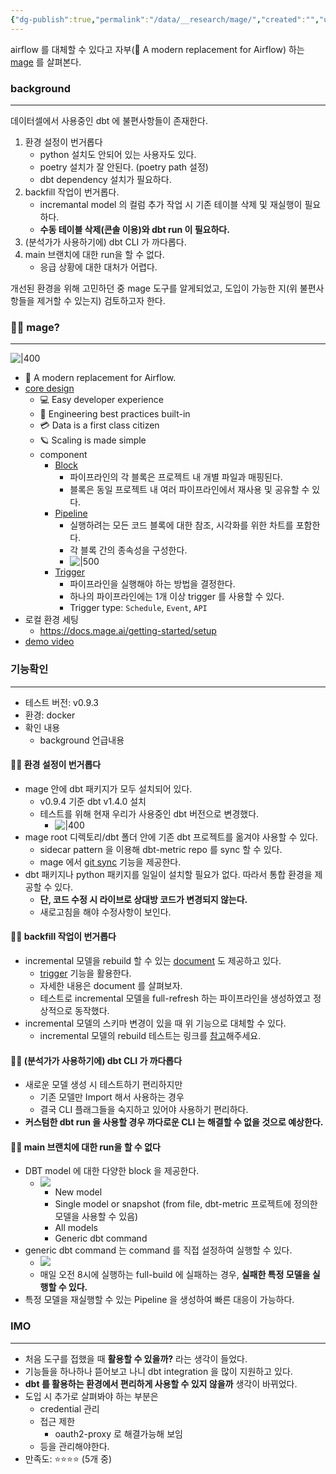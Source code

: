 ```yaml
---
{"dg-publish":true,"permalink":"/data/__research/mage/","created":"","updated":""}
---
```



airflow 를 대체할 수 있다고 자부(🧙 A modern replacement for Airflow) 하는 [mage](https://docs.mage.ai/introduction/overview) 를 살펴본다.

### background
---
데이터셀에서 사용중인 dbt 에 불편사항들이 존재한다.
1. 환경 설정이 번거롭다
	- python 설치도 안되어 있는 사용자도 있다.
	- poetry 설치가 잘 안된다. (poetry path 설정)
	- dbt dependency 설치가 필요하다.
2. backfill 작업이 번거롭다.
	- incremantal model 의 컬럼 추가 작업 시 기존 테이블 삭제 및 재실행이 필요하다.
	- **수동 테이블 삭제(콘솔 이용)와 dbt run 이 필요하다.**
3. (분석가가 사용하기에) dbt CLI 가 까다롭다.
4. main 브랜치에 대한 run을 할 수 없다.
	- 응급 상황에 대한 대처가 어렵다.

개선된 환경을 위해 고민하던 중 mage 도구를 알게되었고, 도입이 가능한 지(위 불편사항들을 제거할 수 있는지) 검토하고자 한다.

### 💁‍♂️ mage?
---
![|400](https://i.imgur.com/QTiMkEi.png)

- 🧙 A modern replacement for Airflow.
- [core design](https://docs.mage.ai/design/core-design-principles)
	- 💻 Easy developer experience
	- 🚢 Engineering best practices built-in
	- 💳 Data is a first class citizen
	- 🪐 Scaling is made simple
	- component
		- [Block](https://docs.mage.ai/design/blocks)
			- 파이프라인의 각 블록은 프로젝트 내 개별 파일과 매핑된다.
			- 블록은 동일 프로젝트 내 여러 파이프라인에서 재사용 및 공유할 수 있다.
		- [Pipeline](https://docs.mage.ai/design/core-abstractions#pipeline)
			- 실행하려는 모든 코드 블록에 대한 참조, 시각화를 위한 차트를 포함한다.
			- 각 블록 간의 종속성을 구성한다.
			- ![|500](https://i.imgur.com/YkJnzRd.png)
		- [Trigger](https://docs.mage.ai/guides/triggering-pipelines#trigger)
			- 파이프라인을 실행해야 하는 방법을 결정한다.
			- 하나의 파이프라인에는 1개 이상 trigger 를 사용할 수 있다.
			- Trigger type: `Schedule`, `Event`, `API`
- 로컬 환경 세팅
	- https://docs.mage.ai/getting-started/setup
- [demo video](https://www.youtube.com/watch?v=hrsErfPDits)

### 기능확인
---
- 테스트 버전: v0.9.3
- 환경: docker
- 확인 내용
	- background 언급내용

#### 🙆‍♂️ 환경 설정이 번거롭다
- mage 안에 dbt 패키지가 모두 설치되어 있다.
	- v0.9.4 기준 dbt v1.4.0 설치
	- 테스트를 위해 현재 우리가 사용중인 dbt 버전으로 변경했다.
		- ![|400](https://i.imgur.com/pWb3Ep4.png)
- mage root 디렉토리/dbt 폴더 안에 기존 dbt 프로젝트를 옮겨야 사용할 수 있다.
	- sidecar pattern 을 이용해 dbt-metric repo 를 sync 할 수 있다.
	- mage 에서 [git sync](https://docs.mage.ai/production/data-sync/git#git-sync) 기능을 제공한다.
- dbt 패키지나 python 패키지를 일일이 설치할 필요가 없다. 따라서 통합 환경을 제공할 수 있다.
	- **단, 코드 수정 시 라이브로 상대방 코드가 변경되지 않는다.** 
	- 새로고침을 해야 수정사항이 보인다.

#### 🙆‍♂️ backfill 작업이 번거롭다
- incremental 모델을 rebuild 할 수 있는 [document](https://docs.mage.ai/dbt/incremental-models#how-to-rebuild-incremental-models) 도 제공하고 있다.
	- [trigger](https://docs.mage.ai/guides/triggering-pipelines) 기능을 활용한다.
	- 자세한 내용은 document 를 살펴보자.
	- 테스트로 incremental 모델을 full-refresh 하는 파이프라인을 생성하였고 정상적으로 동작했다.
- incremental 모델의 스키마 변경이 있을 때 위 기능으로 대체할 수 있다.
	- incremental 모델의 rebuild 테스트는 링크를 [참고](http://localhost:6789/pipelines/incremental_full_refresh_test/runs/7)해주세요.

#### 🤷‍♂️ (분석가가 사용하기에) dbt CLI 가 까다롭다
- 새로운 모델 생성 시 테스트하기 편리하지만
	- 기존 모델만 Import 해서 사용하는 경우
	- 결국 CLI 플래그들을 숙지하고 있어야 사용하기 편리하다.
- **커스텀한 dbt run 을 사용할 경우 까다로운 CLI 는 해결할 수 없을 것으로 예상한다.**

#### 🙆‍♂️ main 브랜치에 대한 run을 할 수 없다
- DBT model 에 대한 다양한 block 을 제공한다.
	- ![](https://i.imgur.com/cYwW209.png)
		- New model
		- Single model or snapshot (from file, dbt-metric 프로젝트에 정의한 모델을 사용할 수 있음)
		- All models
		- Generic dbt command
- generic dbt command 는 command 를 직접 설정하여 실행할 수 있다.
	- ![](https://i.imgur.com/I7DbQ7r.png)
	- 매일 오전 8시에 실행하는 full-build 에 실패하는 경우, **실패한 특정 모델을 실행할 수 있다.**
- 특정 모델을 재실행할 수 있는 Pipeline 을 생성하여 빠른 대응이 가능하다.

### IMO
---
- 처음 도구를 접했을 때 **활용할 수 있을까?** 라는 생각이 들었다.
- 기능들을 하나하나 뜯어보고 나니 dbt integration 을 많이 지원하고 있다.
- **dbt 를 활용하는 환경에서 편리하게 사용할 수 있지 않을까** 생각이 바뀌었다.
- 도입 시 추가로 살펴봐야 하는 부분은
	- credential 관리
	- 접근 제한
		- oauth2-proxy 로 해결가능해 보임
	- 등을 관리해야한다.
- 만족도: ⭐️⭐️⭐️⭐️ (5개 중)
